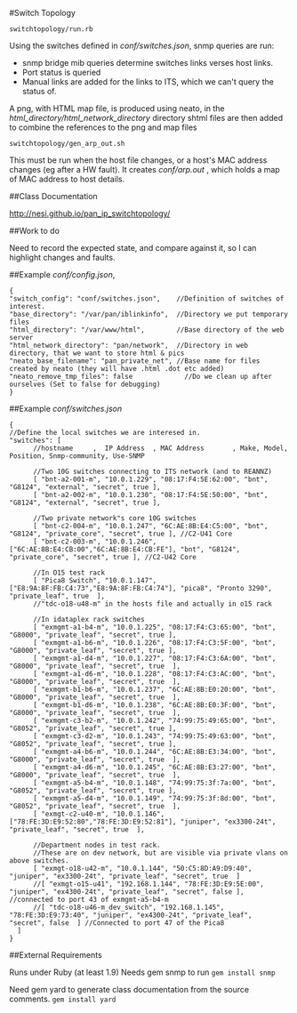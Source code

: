 #Switch Topology

`switchtopology/run.rb`

Using the switches defined in *conf/switches.json*, snmp queries are run:
* snmp bridge mib queries determine switches links verses host links.
* Port status is queried
* Manual links are added for the links to ITS, which we can't query the status of.

A png, with HTML map file, is produced using neato, in the *html_directory/html_network_directory* directory
shtml files are then added to combine the references to the png and map files

`switchtopology/gen_arp_out.sh`

This must be run when the host file changes, or a host's MAC address changes (eg after a HW fault).
It creates *conf/arp.out* , which holds a map of MAC address to host details.

##Class Documentation

http://nesi.github.io/pan_ip_switchtopology/

##Work to do

Need to record the expected state, and compare against it, so I can highlight changes and faults.

##Example *conf/config.json*, 
```
{
"switch_config": "conf/switches.json",    //Definition of switches of interest.
"base_directory": "/var/pan/iblinkinfo",  //Directory we put temporary files
"html_directory": "/var/www/html",        //Base directory of the web server
"html_network_directory": "pan/network",  //Directory in web directory, that we want to store html & pics
"neato_base_filename": "pan_private_net", //Base name for files created by neato (they will have .html .dot etc added)
"neato_remove_tmp_files": false             //Do we clean up after ourselves (Set to false for debugging)
}
```

##Example *conf/switches.json*
```
{
//Define the local switches we are interesed in.
"switches": [ 
	  //hostname     ,  IP Address  , MAC Address       , Make, Model,  Position, Snmp-community, Use-SNMP

	  //Two 10G switches connecting to ITS network (and to REANNZ)
	  [ "bnt-a2-001-m", "10.0.1.229", "08:17:F4:5E:62:00", "bnt", "G8124", "external", "secret", true ], 
	  [ "bnt-a2-002-m", "10.0.1.230", "08:17:F4:5E:50:00", "bnt", "G8124", "external", "secret", true ], 

	  //Two private network"s core 10G switches
	  [ "bnt-c2-004-m", "10.0.1.247", "6C:AE:8B:E4:C5:00", "bnt", "G8124", "private_core", "secret", true ], //C2-U41 Core
	  [ "bnt-c2-003-m", "10.0.1.246", ["6C:AE:8B:E4:CB:00","6C:AE:8B:E4:CB:FE"], "bnt", "G8124", "private_core", "secret", true ], //C2-U42 Core

	  //In O15 test rack
	  [ "Pica8 Switch", "10.0.1.147", ["E8:9A:8F:FB:C4:73","E8:9A:8F:FB:C4:74"], "pica8", "Pronto 3290", "private_leaf", true  ],
	  //"tdc-o18-u48-m" in the hosts file and actually in o15 rack

	  //In idataplex rack switches
	  [ "exmgmt-a1-b4-m", "10.0.1.225", "08:17:F4:C3:65:00", "bnt", "G8000", "private_leaf", "secret", true ],
	  [ "exmgmt-a1-b6-m", "10.0.1.226", "08:17:F4:C3:5F:00", "bnt", "G8000", "private_leaf", "secret", true ],
	  [ "exmgmt-a1-d4-m", "10.0.1.227", "08:17:F4:C3:6A:00", "bnt", "G8000", "private_leaf", "secret", true  ],
	  [ "exmgmt-a1-d6-m", "10.0.1.228", "08:17:F4:C3:AC:00", "bnt", "G8000", "private_leaf", "secret", true  ],
	  [ "exmgmt-b1-b6-m", "10.0.1.237", "6C:AE:8B:E0:20:00", "bnt", "G8000", "private_leaf", "secret", true  ],
	  [ "exmgmt-b1-d6-m", "10.0.1.238", "6C:AE:8B:E0:3F:00", "bnt", "G8000", "private_leaf", "secret", true  ],
	  [ "exmgmt-c3-b2-m", "10.0.1.242", "74:99:75:49:65:00", "bnt", "G8052", "private_leaf", "secret", true ],
	  [ "exmgmt-c3-d2-m", "10.0.1.243", "74:99:75:49:63:00", "bnt", "G8052", "private_leaf", "secret", true ],
	  [ "exmgmt-a4-b6-m", "10.0.1.244", "6C:AE:8B:E3:34:00", "bnt", "G8000", "private_leaf", "secret", true  ],
	  [ "exmgmt-a4-d6-m", "10.0.1.245", "6C:AE:8B:E3:27:00", "bnt", "G8000", "private_leaf", "secret", true  ],
	  [ "exmgmt-a5-b4-m", "10.0.1.148", "74:99:75:3f:7a:00", "bnt", "G8052", "private_leaf", "secret", true ],
	  [ "exmgmt-a5-d4-m", "10.0.1.149", "74:99:75:3f:8d:00", "bnt", "G8052", "private_leaf", "secret", true  ],
	  [ "exmgt-c2-u40-m", "10.0.1.146", ["78:FE:3D:E9:52:80","78:FE:3D:E9:52:81"], "juniper", "ex3300-24t", "private_leaf", "secret", true  ],
  
	  //Department nodes in test rack.
	  //These are on dev network, but are visible via private vlans on above switches.
	  [ "exmgt-o18-u42-m", "10.0.1.144", "50:C5:8D:A9:D9:40", "juniper", "ex3300-24t", "private_leaf", "secret", true  ]
	  //[ "exmgt-o15-u41", "192.168.1.144", "78:FE:3D:E9:5E:00", "juniper", "ex4300-24t", "private_leaf", "secret", false ], //connected to port 43 of exmgmt-a5-b4-m
	  //[ "tdc-o18-u46-m_dev_switch", "192.168.1.145", "78:FE:3D:E9:73:40", "juniper", "ex4300-24t", "private_leaf", "secret", false  ] //Connected to port 47 of the Pica8 
  ]
}
```

##External Requirements

Runs under Ruby (at least 1.9)
Needs gem snmp to run
  `gem install snmp`

Need gem yard to generate class documentation from the source comments.
  `gem install yard`

